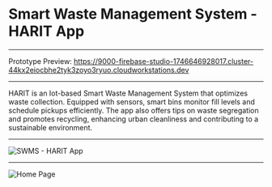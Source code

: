 # Smart Waste Management System - HARIT App

---

Prototype Preview: https://9000-firebase-studio-1746646928017.cluster-44kx2eiocbhe2tyk3zoyo3ryuo.cloudworkstations.dev

---

HARIT is an Iot-based Smart Waste Management System that optimizes waste collection. Equipped with sensors, smart bins monitor fill levels and schedule pickups efficiently. The app also offers tips on waste segregation and promotes recycling, enhancing urban cleanliness and contributing to a sustainable environment.

---

![SWMS - HARIT App](https://github.com/user-attachments/assets/bfcc6880-1e3c-465c-96f6-2ecc9ee80106)

---

![Home Page](https://github.com/user-attachments/assets/28dc9ba2-ad52-4c4e-93ff-4dfcbdd9cdbc)
